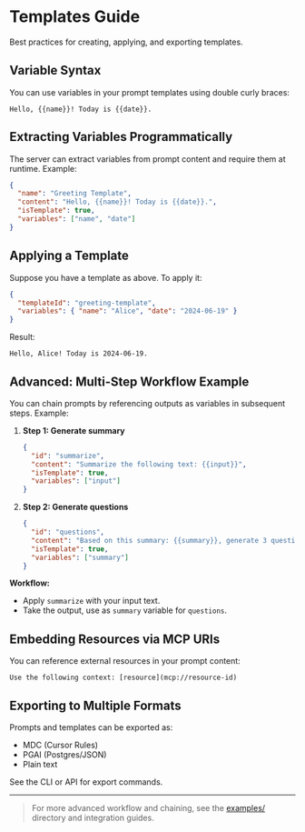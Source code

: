 # Templates Guide

Best practices for creating, applying, and exporting templates.

## Variable Syntax

You can use variables in your prompt templates using double curly braces:

```text
Hello, {{name}}! Today is {{date}}.
```

## Extracting Variables Programmatically

The server can extract variables from prompt content and require them at runtime. Example:

```json
{
  "name": "Greeting Template",
  "content": "Hello, {{name}}! Today is {{date}}.",
  "isTemplate": true,
  "variables": ["name", "date"]
}
```

## Applying a Template

Suppose you have a template as above. To apply it:

```json
{
  "templateId": "greeting-template",
  "variables": { "name": "Alice", "date": "2024-06-19" }
}
```

Result:

```
Hello, Alice! Today is 2024-06-19.
```

## Advanced: Multi-Step Workflow Example

You can chain prompts by referencing outputs as variables in subsequent steps. Example:

1. **Step 1: Generate summary**
   ```json
   {
     "id": "summarize",
     "content": "Summarize the following text: {{input}}",
     "isTemplate": true,
     "variables": ["input"]
   }
   ```
2. **Step 2: Generate questions**
   ```json
   {
     "id": "questions",
     "content": "Based on this summary: {{summary}}, generate 3 questions.",
     "isTemplate": true,
     "variables": ["summary"]
   }
   ```

**Workflow:**
- Apply `summarize` with your input text.
- Take the output, use as `summary` variable for `questions`.

## Embedding Resources via MCP URIs

You can reference external resources in your prompt content:

```text
Use the following context: [resource](mcp://resource-id)
```

## Exporting to Multiple Formats

Prompts and templates can be exported as:
- MDC (Cursor Rules)
- PGAI (Postgres/JSON)
- Plain text

See the CLI or API for export commands.

---

> For more advanced workflow and chaining, see the [examples/](../examples/) directory and integration guides. 